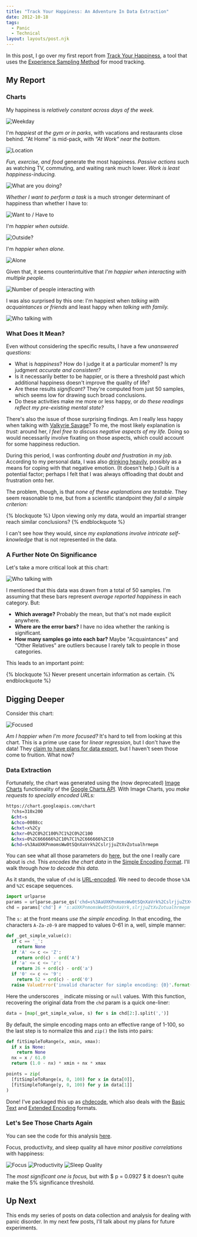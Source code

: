 ```yaml
---
title: "Track Your Happiness: An Adventure In Data Extraction"
date: 2012-10-18
tags:
  - Panic
  - Technical
layout: layouts/post.njk
---
```


In this post, I go over my first report from [Track Your Happiness](https://www.trackyourhappiness.org/), a tool that uses the [Experience Sampling Method](https://www.trackyourhappiness.org/) for mood tracking.

<!-- more -->

## My Report

### Charts

My happiness is *relatively constant across days of the week.*

<img src="https://chart.googleapis.com/chart?chs=310x200&cht=bvg&chco=0088cc&chxt=x%2Cy&chxl=0%3A%7CSun%7CMon%7CTue%7CWed%7CThu%7CFri%7CSat&chxr=1%2C0%2C100&chxs=0%2C666666%2C10%7C1%2C666666%2C10&chd=s%3Aolpkmkp&chbh=30" alt="Weekday" />

I'm *happiest at the gym or in parks*, with vacations and restaurants close behind. "At Home" is mid-pack, with *"At Work" near the bottom.*

<img src="https://chart.googleapis.com/chart?chs=310x338&cht=bhg&chco=0088cc&chxt=y%2Cx&chxl=0%3A%7CBus+Stoo%7CPlane%7CAt+Work%7CIn+A+Car%7CDentist%7CAt+Home%7CAirport%7CRestaurant%7CVacation%7CPark%7CGym&chxr=1%2C0%2C100&chxs=0%2C666666%2C10%7C1%2C666666%2C10&chd=s%3Auusroonliee&chbh=20" alt="Location" />

*Fun, exercise, and food* generate the most happiness. *Passive actions* such as watching TV, commuting, and waiting rank much lower. *Work is least happiness-inducing.*

<img src="https://chart.googleapis.com/chart?chs=310x422&cht=bhg&chco=0088cc&chxt=y%2Cx&chxl=0%3A%7CWorking%7CCommuting%2C+Traveling%7CWaiting%7CWatching+Television%7CReading%7CHome+Computer%7CGrooming%2C+Self+Care%7CShopping%2C+Errands%7CRelaxing%2C+Nothing+Special%7CTalking%2C+Conversation%7CEating%7CPlaying%7CPreparing+Food%7CExercising&chxr=1%2C0%2C100&chxs=0%2C666666%2C10%7C1%2C666666%2C10&chd=s%3Autrrrqpnnnmlkj&chbh=20" alt="What are you doing?" />

*Whether I want to perform a task* is a much stronger determinant of happiness than whether I have to:

<img src="https://chart.googleapis.com/chart?chs=310x200&cht=bvg&chco=0088cc&chxt=x%2Cx%2Cy&chxl=0%3A%7CDon%27t+want+to%7CWant+to%7CWant+to%7CDon%27t+want+to%7C1%3A%7CHave+to%7CHave+to%7CDon%27t+have+to%7CDon%27t+have+to&chxr=2%2C0%2C100&chxs=0%2C666666%2C10%7C1%2C666666%2C10%7C2%2C666666%2C10&chd=s%3Agope&chbh=51" alt="Want to / Have to" />

I'm *happier when outside.*

<img src="https://chart.googleapis.com/chart?chs=310x126&cht=bhg&chco=0088cc&chxt=y%2Cx&chxl=0%3A%7CNo%7CYes&chxr=1%2C0%2C100&chxs=0%2C666666%2C10%7C1%2C666666%2C10&chd=s%3Apj&chbh=40" alt="Outside?" />

I'm *happier when alone.*

<img src="https://chart.googleapis.com/chart?chs=310x126&cht=bhg&chco=0088cc&chxt=y%2Cx&chxl=0%3A%7CNo%7CYes&chxr=1%2C0%2C100&chxs=0%2C666666%2C10%7C1%2C666666%2C10&chd=s%3Apl&chbh=40" alt="Alone" />

Given that, it seems counterintuitive that *I'm happier when interacting with multiple people.*

<img src="https://chart.googleapis.com/chart?chs=310x132&cht=bhg&chco=0088cc&chxt=y%2Cx&chxl=0%3A%7CThree+Or+More%7CTwo%7COne&chxr=1%2C0%2C100&chxs=0%2C666666%2C10%7C1%2C666666%2C10&chd=s%3Aorq&chbh=26" alt="Number of people interacting with" />

I was also surprised by this one: I'm happiest when *talking with acquaintances or friends* and least happy when *talking with family.*

<img src="https://chart.googleapis.com/chart?chs=310x198&cht=bhg&chco=0088cc&chxt=y%2Cx&chxl=0%3A%7COther+Relatives%7CSpouse%2FPartner%2FSignificant+Other%7CStrangers%7CCo+Workers%7CFriends%7CAcquaintances&chxr=1%2C0%2C100&chxs=0%2C666666%2C10%7C1%2C666666%2C10&chd=s%3Autsrpo&chbh=20" alt="Who talking with" />

### What Does It Mean?

Even without considering the specific results, I have a few *unanswered questions:*

- What is *happiness*? How do I judge it at a particular moment? Is my judgment *accurate and consistent?*
- Is it necessarily better to be happier, or is there a threshold past which additional happiness doesn't improve the quality of life?
- Are these results *significant?* They're computed from just 50 samples, which seems low for drawing such broad conclusions.
- Do these activities make me more or less happy, or *do these readings reflect my pre-existing mental state?*

There's also the issue of those surprising findings. Am I really less happy when talking with [Valkyrie Savage](http://www.eecs.berkeley.edu/~valkyrie/)? To me, the most likely explanation is *trust*: around her, *I feel free to discuss negative aspects of my life.* Doing so would necessarily involve fixating on those aspects, which could account for some happiness reduction.

During this period, I was confronting *doubt and frustration in my job.* According to my personal data, I was also [drinking heavily](/blog/2012/10/08/self-tracking-for-panic-a-deeper-look/), possibly as a means for coping with that negative emotion. (It doesn't help.) Guilt is a potential factor; perhaps I felt that I was always offloading that doubt and frustration onto her.

The problem, though, is that *none of these explanations are testable*. They seem reasonable to me, but from a scientific standpoint they *fail a simple criterion:*

{% blockquote %}
Upon viewing only my data, would an impartial stranger reach similar conclusions?
{% endblockquote %}

I can't see how they would, since *my explanations involve intricate self-knowledge* that is not represented in the data.

### A Further Note On Significance

Let's take a more critical look at this chart:

<img src="https://chart.googleapis.com/chart?chs=310x198&cht=bhg&chco=0088cc&chxt=y%2Cx&chxl=0%3A%7COther+Relatives%7CSpouse%2FPartner%2FSignificant+Other%7CStrangers%7CCo+Workers%7CFriends%7CAcquaintances&chxr=1%2C0%2C100&chxs=0%2C666666%2C10%7C1%2C666666%2C10&chd=s%3Autsrpo&chbh=20" alt="Who talking with" />

I mentioned that this data was drawn from a total of 50 samples. I'm assuming that these bars represent *average reported happiness* in each category. But:

- **Which average?** Probably the mean, but that's not made explicit anywhere.
- **Where are the error bars?** I have no idea whether the ranking is significant.
- **How many samples go into each bar?** Maybe "Acquaintances" and "Other Relatives" are outliers because I rarely talk to people in those categories.

This leads to an important point:

{% blockquote %}
Never present uncertain information as certain.
{% endblockquote %}

## Digging Deeper

Consider this chart:

<img src="https://chart.googleapis.com/chart?chs=310x200&cht=s&chco=0088cc&chxt=x%2Cy&chxr=0%2C0%2C100%7C1%2C0%2C100&chxs=0%2C666666%2C10%7C1%2C666666%2C10&chd=s%3AaUXKPnmomsWw0tSQnXaVrk%2CslrjjuZtXvZotualhrmepm" alt="Focused" />

*Am I happier when I'm more focused?* It's hard to tell from looking at this chart. This is a prime use case for *linear regression*, but I don't have the data! They [claim to have plans for data export](http://support.trackyourhappiness.org/customer/portal/questions/302357-combine-categories-), but I haven't seen those come to fruition. What now?

### Data Extraction

Fortunately, the chart was generated using the (now deprecated) [Image Charts](https://developers.google.com/chart/image/) functionality of the [Google Charts API](https://developers.google.com/chart/). With Image Charts, you *make requests to specially encoded URLs:*

```bash
https://chart.googleapis.com/chart
  ?chs=310x200
  &cht=s
  &chco=0088cc
  &chxt=x%2Cy
  &chxr=0%2C0%2C100%7C1%2C0%2C100
  &chxs=0%2C666666%2C10%7C1%2C666666%2C10
  &chd=s%3AaUXKPnmomsWw0tSQnXaVrk%2CslrjjuZtXvZotualhrmepm
```

You can see what all those parameters do [here](https://developers.google.com/chart/image/docs/chart_params), but the one I really care about is `chd`. This *encodes the chart data* in the [Simple Encoding Format](https://developers.google.com/chart/image/docs/data_formats#simple). I'll walk through *how to decode this data.*

As it stands, the value of `chd` is [URL-encoded](http://tools.ietf.org/html/rfc3986#section-2.1). We need to decode those `%3A` and `%2C` escape sequences.

```py
import urlparse
params = urlparse.parse_qs('chd=s%3AaUXKPnmomsWw0tSQnXaVrk%2CslrjjuZtXvZotualhrmepm')
chd = params['chd'] # 's:aUXKPnmomsWw0tSQnXaVrk,slrjjuZtXvZotualhrmepm'
```

The `s:` at the front means *use the simple encoding*. In that encoding, the characters `A-Za-z0-9` are mapped to values 0-61 in a, well, simple manner:

```py
def _get_simple_value(c):
  if c == '_':
    return None
  if 'A' <= c <= 'Z':
    return ord(c) - ord('A')
  if 'a' <= c <= 'z':
    return 26 + ord(c) - ord('a')
  if '0' <= c <= '9':
    return 52 + ord(c) - ord('0')
  raise ValueError('invalid character for simple encoding: {0}'.format(c))
```

Here the underscores `_` indicate missing or `null` values. With this function, recovering the original data from the `chd` param is a quick one-liner:

```py
data = [map(_get_simple_value, s) for s in chd[2:].split(',')]
```

By default, the simple encoding maps onto an effective range of 1-100, so the last step is to normalize this and `zip()` the lists into pairs:

```py
def fitSimpleToRange(x, xmin, xmax):
  if x is None:
    return None
  nx = x / 61.0
  return (1.0 - nx) * xmin + nx * xmax

points = zip(
  [fitSimpleToRange(x, 0, 100) for x in data[0]],
  [fitSimpleToRange(y, 0, 100) for y in data[1]]
)
```

Done! I've packaged this up as [chdecode](https://github.com/candu/quantified-savagery-files/blob/master/lib/py/chdecode.py), which also deals with the [Basic Text](https://developers.google.com/chart/image/docs/data_formats#text) and [Extended Encoding](https://developers.google.com/chart/image/docs/data_formats#extended) formats.

### Let's See Those Charts Again

You can see the code for this analysis [here](https://github.com/candu/quantified-savagery-files/blob/master/Panic/track-your-happiness/linregress.py).

Focus, productivity, and sleep quality all have *minor positive correlations* with happiness:

<img src="https://lh4.googleusercontent.com/-DG51p79XNtk/UIGcRjGMLQI/AAAAAAAAAG4/mk1xaar0yJM/s640/happiness-focus.jpg" alt="Focus" />
<img src="https://lh6.googleusercontent.com/-85nu0a-MBJw/UIGcRyutW9I/AAAAAAAAAG8/psRbjq12PLw/s640/happiness-productivity.jpg" alt="Productivity" />
<img src="https://lh3.googleusercontent.com/-bjcS4-21xIw/UIGcSLK9mCI/AAAAAAAAAHA/EVJ1qonZvks/s640/happiness-sleep-quality.jpg" alt="Sleep Quality" />

The *most significant one is focus,* but with $ p = 0.0927 $ it doesn't quite make the 5% significance threshold.

## Up Next

This ends my series of posts on data collection and analysis for dealing with panic disorder. In my next few posts, I'll talk about my plans for future experiments.
